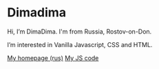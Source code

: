 # Dimadima
Hi, I’m DimaDima.
I'm from Russia, Rostov-on-Don.

I’m interested in Vanilla Javascript, CSS and HTML.

[My homepage (rus)](https://dmitriyzhuravlev.ru/)
[My JS code](https://dmitriyzhuravlev.ru/razdel/javascript/)
